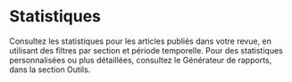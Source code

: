 # Statistiques
Consultez les statistiques pour les articles publiés dans votre revue, en utilisant des filtres par section et période temporelle. Pour des statistiques personnalisées ou plus détaillées, consultez le Générateur de rapports, dans la section Outils.